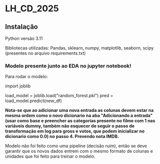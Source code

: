 # LH_CD_2025

## Instalação 

Python versão 3.11

Bibliotecas utilizadas: Pandas, sklearn, numpy, matplotlib, seaborn, scipy (presentes no arquivo requirements.txt)

### Modelo presente junto ao EDA no jupyter notebook!

Para rodar o modelo:

import joblib

load_model = joblib.load("random_forest.pkl")
pred = load_model.predict(new_df)

**Nota-se que ao adicionar uma nova entrada as colunas devem estar na mesma ordem como o novo dicionario na aba "Adicionando a entrada" (usar como base e preencher as categorias presente no filme com 1 nas variáveis dummy, também não esquecer de seguir o passo de transformação em log para gross e votos, que podem inicializar no dicionario como 0.0) no passo 4. Prevendo nota IMDB.**  

Modelo não foi feito como uma pipeline (decisão ruim), então se deve garantir que os novos dados entrem com o mesmo formato de colunas e unidades que foi feito para treinar o modelo.
